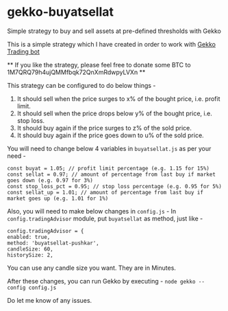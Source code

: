# gekko-buyatsellat
Simple strategy to buy and sell assets at pre-defined thresholds with Gekko

This is a simple strategy which I have created in order to work with [Gekko Trading bot](https://github.com/askmike/gekko)

** If you like the strategy, please feel free to donate some BTC to 1M7QRQ79h4ujQMMfbqk72QnXmRdwpyLVXn **

This strategy can be configured to do below things -

1. It should sell when the price surges to x% of the bought price, i.e. profit limit.
2. It should sell when the price drops below y% of the bought price, i.e. stop loss.
3. It should buy again if the price surges to z% of the sold price.
4. It should buy again if the price goes down to u% of the sold price.

You will need to change below 4 variables in `buyatsellat.js` as per your need -
```
const buyat = 1.05; // profit limit percentage (e.g. 1.15 for 15%)
const sellat = 0.97; // amount of percentage from last buy if market goes down (e.g. 0.97 for 3%)
const stop_loss_pct = 0.95; // stop loss percentage (e.g. 0.95 for 5%)
const sellat_up = 1.01; // amount of percentage from last buy if market goes up (e.g. 1.01 for 1%)
```

Also, you will need to make below changes in `config.js` -
In `config.tradingAdvisor` module, put `buyatsellat` as method, just like -
```
config.tradingAdvisor = {
enabled: true, 
method: 'buyatsellat-pushkar', 
candleSize: 60, 
historySize: 2,
```
You can use any candle size you want. They are in Minutes.

After these changes, you can run Gekko by executing -
`node gekko --config config.js`

Do let me know of any issues.
